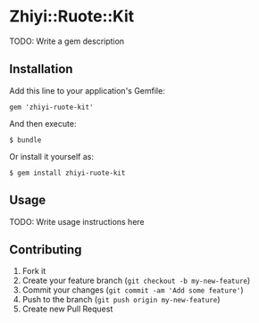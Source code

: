 # Zhiyi::Ruote::Kit

TODO: Write a gem description

## Installation

Add this line to your application's Gemfile:

    gem 'zhiyi-ruote-kit'

And then execute:

    $ bundle

Or install it yourself as:

    $ gem install zhiyi-ruote-kit

## Usage

TODO: Write usage instructions here

## Contributing

1. Fork it
2. Create your feature branch (`git checkout -b my-new-feature`)
3. Commit your changes (`git commit -am 'Add some feature'`)
4. Push to the branch (`git push origin my-new-feature`)
5. Create new Pull Request

